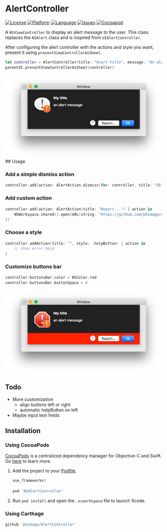# AlertController

[![License](https://img.shields.io/badge/license-MIT-blue.svg?style=flat
            )](http://mit-license.org)
[![Platform](http://img.shields.io/badge/platform-macos-lightgrey.svg?style=flat
             )](https://developer.apple.com/resources/)
[![Language](http://img.shields.io/badge/language-swift-orange.svg?style=flat
             )](https://developer.apple.com/swift)
[![Issues](https://img.shields.io/github/issues/phimage/AlertController.svg?style=flat
           )](https://github.com/phimage/AlertController/issues)
[![Cocoapod](http://img.shields.io/cocoapods/v/NSAlertController.svg?style=flat)](http://cocoadocs.org/docsets/NSAlertController/)

A `NSViewController` to display an alert message to the user.
This class replaces the `NSAlert` class and is inspired from `UIAlertController`.

After configuring the alert controller with the actions and style you want, present it using `presentViewControllerAsSheet`.

```swift
let controller = AlertController(title: "Alert title", message: "An alert message", preferredStyle: .warning)
parentVC.presentViewControllerAsSheet(controller)

```
<img align="center" src="Demo/DemoInfo.png">
## Usage

### Add a simple dismiss action
```swift
controller.add(action: AlertAction.dismiss(for: controller, title: "Ok"))
```
### Add custom action
```swift
controller.add(action: AlertAction(title: "Report...") { action in
    NSWorkspace.shared().open(URL(string: "https://github.com/phimage/AlertController/issues")!)
})
```
### Choose a style
```swift
controller.addAction(title: "", style: .helpButton) { action in
    // show error help
}
```

### Customize buttons bar
```swift
controller.buttonsBar.color = NSColor.red
controller.buttonsBar.buttonSpace = 8
```
<img align="center" src="Demo/DemoAlert.png">

## Todo
- More customization
  - align buttons left or right
  - automatic helpButton on left
- Maybe input text fields

## Installation

### Using CocoaPods ##
[CocoaPods](https://cocoapods.org/) is a centralized dependency manager for
Objective-C and Swift. Go [here](https://guides.cocoapods.org/using/index.html)
to learn more.

1. Add the project to your [Podfile](https://guides.cocoapods.org/using/the-podfile.html).

    ```ruby
    use_frameworks!

    pod 'NSAlertController'
    ```

2. Run `pod install` and open the `.xcworkspace` file to launch Xcode.

### Using Carthage ##
```ruby
github 'phimage/AlertController'
```

